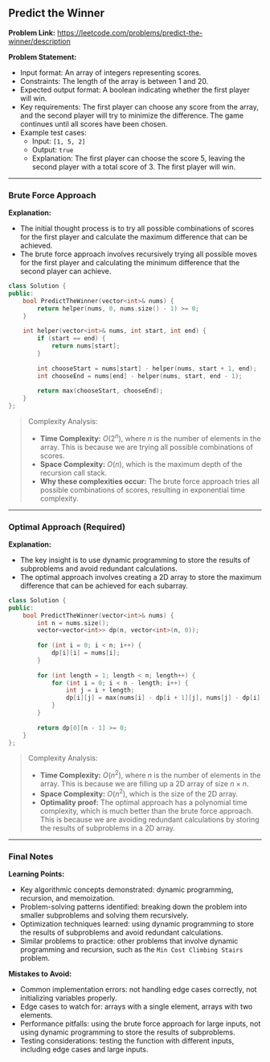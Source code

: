 ## Predict the Winner

**Problem Link:** https://leetcode.com/problems/predict-the-winner/description

**Problem Statement:**
- Input format: An array of integers representing scores.
- Constraints: The length of the array is between 1 and 20.
- Expected output format: A boolean indicating whether the first player will win.
- Key requirements: The first player can choose any score from the array, and the second player will try to minimize the difference. The game continues until all scores have been chosen.
- Example test cases:
  - Input: `[1, 5, 2]`
  - Output: `true`
  - Explanation: The first player can choose the score 5, leaving the second player with a total score of 3. The first player will win.

---

### Brute Force Approach

**Explanation:**
- The initial thought process is to try all possible combinations of scores for the first player and calculate the maximum difference that can be achieved.
- The brute force approach involves recursively trying all possible moves for the first player and calculating the minimum difference that the second player can achieve.

```cpp
class Solution {
public:
    bool PredictTheWinner(vector<int>& nums) {
        return helper(nums, 0, nums.size() - 1) >= 0;
    }
    
    int helper(vector<int>& nums, int start, int end) {
        if (start == end) {
            return nums[start];
        }
        
        int chooseStart = nums[start] - helper(nums, start + 1, end);
        int chooseEnd = nums[end] - helper(nums, start, end - 1);
        
        return max(chooseStart, chooseEnd);
    }
};
```

> Complexity Analysis:
> - **Time Complexity:** $O(2^n)$, where $n$ is the number of elements in the array. This is because we are trying all possible combinations of scores.
> - **Space Complexity:** $O(n)$, which is the maximum depth of the recursion call stack.
> - **Why these complexities occur:** The brute force approach tries all possible combinations of scores, resulting in exponential time complexity.

---

### Optimal Approach (Required)

**Explanation:**
- The key insight is to use dynamic programming to store the results of subproblems and avoid redundant calculations.
- The optimal approach involves creating a 2D array to store the maximum difference that can be achieved for each subarray.

```cpp
class Solution {
public:
    bool PredictTheWinner(vector<int>& nums) {
        int n = nums.size();
        vector<vector<int>> dp(n, vector<int>(n, 0));
        
        for (int i = 0; i < n; i++) {
            dp[i][i] = nums[i];
        }
        
        for (int length = 1; length < n; length++) {
            for (int i = 0; i < n - length; i++) {
                int j = i + length;
                dp[i][j] = max(nums[i] - dp[i + 1][j], nums[j] - dp[i][j - 1]);
            }
        }
        
        return dp[0][n - 1] >= 0;
    }
};
```

> Complexity Analysis:
> - **Time Complexity:** $O(n^2)$, where $n$ is the number of elements in the array. This is because we are filling up a 2D array of size $n \times n$.
> - **Space Complexity:** $O(n^2)$, which is the size of the 2D array.
> - **Optimality proof:** The optimal approach has a polynomial time complexity, which is much better than the brute force approach. This is because we are avoiding redundant calculations by storing the results of subproblems in a 2D array.

---

### Final Notes

**Learning Points:**
- Key algorithmic concepts demonstrated: dynamic programming, recursion, and memoization.
- Problem-solving patterns identified: breaking down the problem into smaller subproblems and solving them recursively.
- Optimization techniques learned: using dynamic programming to store the results of subproblems and avoid redundant calculations.
- Similar problems to practice: other problems that involve dynamic programming and recursion, such as the `Min Cost Climbing Stairs` problem.

**Mistakes to Avoid:**
- Common implementation errors: not handling edge cases correctly, not initializing variables properly.
- Edge cases to watch for: arrays with a single element, arrays with two elements.
- Performance pitfalls: using the brute force approach for large inputs, not using dynamic programming to store the results of subproblems.
- Testing considerations: testing the function with different inputs, including edge cases and large inputs.
